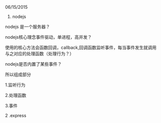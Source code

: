 06/15/2015 

1. nodejs

nodejs 是一个服务器？

nodejs核心理念事件驱动，单进程，高并发？

使用的核心方法会函数回调，callback,回调函数监听事件，每当事件发生就调用与之对应的处理函数（处理行为？）

nodejs是否内置了某些事件？

所以组成部分

  1.监听行为

  2.处理函数

  3.事件

2 .express
